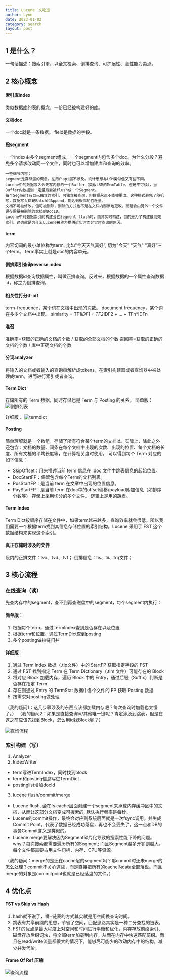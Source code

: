 ```yaml
---
title: Lucene一文吃透
author: Lynn
date: 2023-01-02
category: search
layout: post
---
```


## 1 是什么？
一句话描述：搜索引擎，以全文检索、倒排查询、可扩展性、高性能为卖点。

## 2 核心概念

#### 索引库index
类似数据库的表的概念，一份已经被构建好的库。

#### 文档doc
一个doc就是一条数据。
field是数据的字段。

#### 段segment
一个index由多个segment组成，一个segment内包含多个doc。为什么分段？避免多个请求改动同一个文件，同时也可以增加建库和查询的效率。
```
一些细节内容：
segment是存储层的概念，在用户api层不涉及。设计思想与LSM类似但又有些不同。
Lucene中的数据写入会先写内存的一个Buffer（类似LSM的MemTable，但是不可读），当Buffer内数据到一定量后会被flush成一个Segment。
每个Segment有自己独立的索引，可独立被查询，但数据永远不能被更改。这种模式避免了随机写，数据写入都是Batch和Append，能达到很高的吞吐量。
文档不可被修改，但可被删除，删除的方式也不是在文件内部原地更改，而是会由另外一个文件保存需要被删除的文档的DocID。
Lucene中对数据索引的构建会在Segment flush时，而非实时构建，目的是为了构建最高效索引。这也就是为什么Lucene被称为提供近实时而非实时查询的原因。
```

#### term
内容切词的最小单位称为term, 比如"今天天气真好”, 切为"今天" "天气" "真好”三个term。
term事实上就是doc的内容单元。

#### 倒排索引查询reverse index
根据数据id查询数据属性，叫做正排查询。反过来，根据数据的一个属性查询数据id，称之为倒排查询。

#### 相关性打分tf-idf
term-frequence，某个词在文档中出现的次数。
document frequency，某个词在多少个文档中出现。
simlarity = TF1*IDF1 + TF2*IDF2 + ... + TFn*IDFn

#### 准召
准确率=获取的正确的文档的个数 / 获取的全部文档的个数
召回率=获取的正确的文档的个数 / 库中正确文档的个数 

#### 分词analyzer
将输入的文档或者输入的查询串解析成tokens，在索引构建器或者查询器中被处理成term，进而进行索引或者查询。


#### Term Dict
存储所有的 Term 数据，同时存储也是 Term 与 Posting 的关系。
简单版：
![倒排列表](/assets/posting_list.jpeg)

详细版：
![termdict](/assets/term_dict.jpeg)

#### Posting
简单理解就是一个数组，存储了所有符合某个term的文档id。实际上，除此之外还包含：文档的数量、词条在每个文档中出现的次数、出现的位置、每个文档的长度、所有文档的平均长度等，在计算相关度时使用。
可以得到每个 Term 对应的如下信息：
- SkipOffset：用来描述当前 term 信息在 .doc 文件中跳表信息的起始位置。
- DocStartFP：保留包含每个Term的文档列表。
- PosStartFP：是当前 term 在文章中出现的位置信息。
- PayStartFP：是当前 term 在doc中的offset偏移/payload附加信息（如排序分数等）
存储上采用切分的多个文件。
逻辑上是用的跳表。


#### Term Index
Term Dict按顺序存储在文件中，如果term越来越多，查询效率就会很低。所以我们需要一个根据term找到其信息存储位置的索引结构。Lucene 采用了 FST 这个数据结构来实现这个索引。

#### 真正存储时涉及的文件
段内的正排文件：tvx、tvd、tvf；
倒排信息：tis、tii、frq文件；

## 3 核心流程

### 在线查询（读）
先查内存中的segment，查不到再查磁盘中的segment，每个segment内执行：
#### 简单版：
1. 根据每个term，通过TermIndex查到是否存在以及位置
2. 根据term和位置，通过TermDict查到posting
3. 多个posting做拉链归并
#### 详细版：
1. 通过 Term Index 数据（.tip文件）中的 StartFP 获取指定字段的 FST
2. 通过 FST 找到指定 Term 在 Term Dictionary（.tim 文件）可能存在的 Block
3. 将对应 Block 加载内存，遍历 Block 中的 Entry，通过后缀（Suffix）判断是否存在指定 Term
4. 存在则通过 Entry 的 TermStat 数据中各个文件的 FP 获取 Posting 数据
5. 按需求对posting做处理

（我的疑问1：这几步骤涉及的东西应该都加载内存吧？每次查询时加载也太慢了。）
（我的疑问2：如果是直接查询id/其他唯一键呢？肯定涉及到跳表，但是在这之前应该先找到Block，怎么用id找Block呢？）

![查询流程](/assets/lucene_search.jpeg)

### 索引构建（写）
1. Analyzer
2. IndexWriter
- term写进TermIndex，同时找到block
- term和posting信息写进TermDict
- postinglist增加docId
3. lucene flush/commit/merge
- Lucene flush, 会在fs cache层面创建一个segment来承载内存缓冲区中的文档，从而让这部分文档变成可搜索的, 默认执行频率是每秒。
- Lucene的commit操作，最终会对应到系统层面就是一次fsync调用。并生成Commit Point。代表了数据已经成功落盘，再也不会丢失了。这一点和DB的事务Commit含义是类似的。
- Lucene merge要解决因为Segment碎片化导致的搜索性能下降的问题。why？每次搜索都需要遍历所有的Segment; 而且Segment越多开销则越大，每个文件都需要占用文件句柄、内存、CPU等资源。

（我的疑问：merge的是还在cache层的segment吗？那commit时还未merge的怎么处理？commit不关心这些，而是直接把所有的cache内data全部落盘。而且merge的对象是commitpoint也就是已经落盘的文件。）

## 4 优化点
#### FST vs Skip vs Hash
1. hash就不说了，桶+链表的方式其实就是用空间换查询时间。
2. 跳表有共享前缀的思想，节省了空间，匹配思路其实是一种二分查找的链表。
3. FST的优点是最大程度上对空间和时间进行平衡和优化，内存存放前缀索引、磁盘存放后缀词块，将全部term加载到内存，从而在内存中快速匹配前缀。而且在read/write流量都很大的情况下，能够尽可能少的改动内存中的结构，减少并发代价。

#### Frame Of Ref 压缩
![查询流程](/assets/for_store.png)

